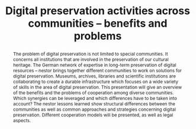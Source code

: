 ---
abstract: The problem of digital preservation is not limited to special communities.
  It concerns all institutions that are involved in the preservation of our cultural
  heritage. The German network of expertise in long-term preservation of digital resources
  – nestor brings together different communities to work on solutions for digital
  preservation. Museums, archives, libraries and scientific institutions are collaborating
  to create a durable infrastructure which focuses on a wide variety of skills in
  the area of digital preservation. This presentation will give an overview of the
  benefits and the problems of cooperation among diverse communities. Which synergies
  can be leveraged and which differences have to be taken into account? The nestor
  lessons learned show structural differences between the communities as well as common
  approaches and strategies concerning digital preservation. Different cooperation
  models will be presented, as well as legal aspects.
creators:
- Schumann, Natascha
date: null
document_url: https://services.phaidra.univie.ac.at/api/object/o:294186/download
grand_parent: iPRES
institutions: []
keywords:
- london
landing_page_url: https://phaidra.univie.ac.at/o:294186
language: eng
layout: publication
license: CC BY-SA 3.0 AT
notes_url: null
parent: iPRES 2008
presentation_url: null
publication_type: paper
size: 28104
source_name: iPRES
title: Digital preservation activities across communities – benefits and problems
year: 2008
---